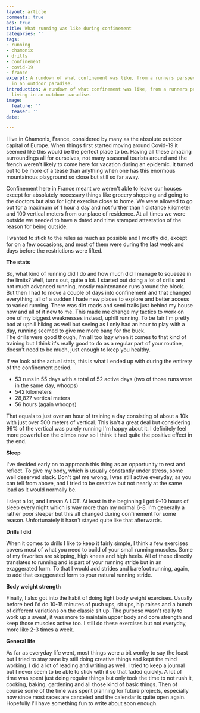 ```yaml
---
layout: article
comments: true
ads: true
title: What running was like during confinement
categories: ''
tags:
- running
- chamonix
- drills
- confinement
- covid-19
- france
excerpt: A rundown of what confinement was like, from a runners perspective, living
  in an outdoor paradise.
introduction: A rundown of what confinement was like, from a runners perspective,
  living in an outdoor paradise.
image:
  feature: ''
  teaser: ''
date: 

---
```

I live in Chamonix, France, considered by many as the absolute outdoor capital of Europe. When things first started moving around Covid-19 it seemed like this would be the perfect place to be. Having all these amazing surroundings all for ourselves, not many seasonal tourists around and the french weren't likely to come here for vacation during an epidemic. It turned out to be more of a tease than anything when one has this enormous mountainous playground so close but still so far away.

Confinement here in France meant we weren't able to leave our houses except for absolutely necessary things like grocery shopping and going to the doctors but also for light exercise close to home. We were allowed to go out for a maximum of 1 hour a day and not further than 1 distance kilometer and 100 vertical meters from our place of residence. At all times we were outside we needed to have a dated and time stamped attestation of the reason for being outside.

I wanted to stick to the rules as much as possible and I mostly did, except for on a few occasions, and most of them were during the last week and days before the restrictions were lifted.

**The stats**

So, what kind of running did I do and how much did I manage to squeeze in the limits? Well, turns out, quite a lot. I started out doing a lot of drills and not much advanced running, mostly maintenance runs around the block. But then I had to move a couple of days into confinement and that changed everything, all of a sudden I hade new places to explore and better access to varied running. There was dirt roads and semi trails just behind my house now and all of it new to me. This made me change my tactics to work on one of my biggest weaknesses instead, uphill running. To be fair I'm pretty bad at uphill hiking as well but seeing as I only had an hour to play with a day, running seemed to give me more bang for the buck.  
The drills were good though, I'm all too lazy when it comes to that kind of training but I think it's really good to do as a regular part of your routine, doesn't need to be much, just enough to keep you healthy.

If we look at the actual stats, this is what I ended up with during the entirety of the confinement period.

* 53 runs in 55 days with a total of 52 active days (two of those runs were in the same day, whoops)
* 542 kilometers
* 28,827 vertical meters
* 56 hours (again whoops)

That equals to just over an hour of training a day consisting of about a 10k with just over 500 meters of vertical. This isn't a great deal but considering 99% of the vertical was purely running I'm happy about it. I definitely feel more powerful on the climbs now so I think it had quite the positive effect in the end.

**Sleep**

I've decided early on to approach this thing as an opportunity to rest and reflect. To give my body, which is usually constantly under stress, some well deserved slack. Don't get me wrong, I was still active everyday, as you can tell from above, and I tried to be creative but not nearly at the same load as it would normally be.

I slept a lot, and I mean A LOT. At least in the beginning I got 9-10 hours of sleep every night which is way more than my normal 6-8. I'm generally a rather poor sleeper but this all changed during confinement for some reason. Unfortunately it hasn't stayed quite like that afterwards.

**Drills I did**

When it comes to drills I like to keep it fairly simple, I think a few exercises covers most of what you need to build of your small running muscles. Some of my favorites are skipping, high knees and high heels. All of these directly translates to running and is part of your running stride but in an exaggerated form. To that I would add strides and barefoot running, again, to add that exaggerated form to your natural running stride.

**Body weight strength**

Finally, I also got into the habit of doing light body weight exercises. Usually before bed I'd do 10-15 minutes of push ups, sit ups, hip raises and a bunch of different variations on the classic sit up. The purpose wasn't really to work up a sweat, it was more to maintain upper body and core strength and keep those muscles active too. I still do these exercises but not everyday, more like 2-3 times a week.

**General life**

As far as everyday life went, most things were a bit wonky to say the least but I tried to stay sane by still doing creative things and kept the mind working. I did a lot of reading and writing as well. I tried to keep a journal but I never seem to be able to stick with it so that faded quickly. A lot of time was spent just doing regular things but only took the time to not rush it, cooking, baking, gardening and all those kind of basic things. Then of course some of the time was spent planning for future projects, especially now since most races are canceled and the calendar is quite open again. Hopefully I'll have something fun to write about soon enough.